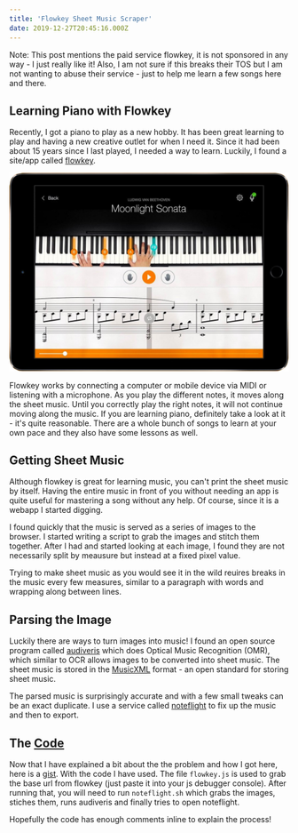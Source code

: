```yaml
---
title: 'Flowkey Sheet Music Scraper'
date: 2019-12-27T20:45:16.000Z
---
```


Note: This post mentions the paid service flowkey, it is not sponsored in any way - I just really like it! Also, I am not sure if this breaks their TOS but I am not wanting to abuse their service - just to help me learn a few songs here and there.

## Learning Piano with Flowkey

Recently, I got a piano to play as a new hobby. It has been great learning to play and having a new creative outlet for when I need it. Since it had been about 15 years since I last played, I needed a way to learn. Luckily, I found a site/app called [flowkey](https://flowkey.com/).

![flowkey](/assets/img/blog/2019/flowkey/flowkey.png)

Flowkey works by connecting a computer or mobile device via MIDI or listening with a microphone. As you play the different notes, it moves along the sheet music. Until you correctly play the right notes, it will not continue moving along the music. If you are learning piano, definitely take a look at it - it's quite reasonable. There are a whole bunch of songs to learn at your own pace and they also have some lessons as well.

## Getting Sheet Music

Although flowkey is great for learning music, you can't print the sheet music by itself. Having the entire music in front of you without needing an app is quite useful for mastering a song without any help. Of course, since it is a webapp I started digging.

I found quickly that the music is served as a series of images to the browser. I started writing a script to grab the images and stitch them together. After I had and started looking at each image, I found they are not necessarily split by meausure but instead at a fixed pixel value.

Trying to make sheet music as you would see it in the wild reuires breaks in the music every few measures, similar to a paragraph with words and wrapping along between lines.

## Parsing the Image

Luckily there are ways to turn images into music! I found an open source program called [audiveris](https://github.com/Audiveris/audiveris) which does Optical Music Recognition (OMR), which similar to OCR allows images to be converted into sheet music. The sheet music is stored in the [MusicXML](http://www.musicxml.com/) format - an open standard for storing sheet music.

The parsed music is surprisingly accurate and with a few small tweaks can be an exact duplicate. I use a service called [noteflight](https://www.noteflight.com/) to fix up the music and then to export.

## The [Code](https://gist.github.com/amcolash/433421a9a729ef42461b48bd006c50af)

Now that I have explained a bit about the the problem and how I got here, here is a [gist](https://gist.github.com/amcolash/433421a9a729ef42461b48bd006c50af). With the code I have used. The file `flowkey.js` is used to grab the base url from flowkey (just paste it into your js debugger console). After running that, you will need to run `noteflight.sh` which grabs the images, stiches them, runs audiveris and finally tries to open noteflight.

Hopefully the code has enough comments inline to explain the process!
